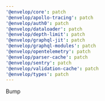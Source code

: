 ```yaml
---
'@envelop/core': patch
'@envelop/apollo-tracing': patch
'@envelop/auth0': patch
'@envelop/dataloader': patch
'@envelop/depth-limit': patch
'@envelop/graphql-jit': patch
'@envelop/graphql-modules': patch
'@envelop/opentelemetry': patch
'@envelop/parser-cache': patch
'@envelop/sentry': patch
'@envelop/validation-cache': patch
'@envelop/types': patch
---
```


Bump
